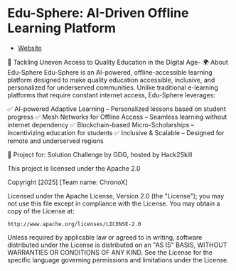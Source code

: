 # Edu-Sphere: AI-Driven Offline Learning Platform 

* [Website]([https://metoric-meto.github.io/Glamour-Point](https://edusphere-8509e.web.app/login)/)

📌 Tackling Uneven Access to Quality Education in the Digital Age-
🌍 About Edu-Sphere
Edu-Sphere is an AI-powered, offline-accessible learning platform designed to make quality education accessible, inclusive, and personalized for underserved communities. Unlike traditional e-learning platforms that require constant internet access, Edu-Sphere leverages:

✅ AI-powered Adaptive Learning – Personalized lessons based on student progress
✅ Mesh Networks for Offline Access – Seamless learning without internet dependency
✅ Blockchain-based Micro-Scholarships – Incentivizing education for students
✅ Inclusive & Scalable – Designed for remote and underserved regions

🚀 Project for: Solution Challenge by GDG, hosted by Hack2Skill

This project is licensed under the Apache 2.0

Copyright [2025] [Team name: ChronoX]

Licensed under the Apache License, Version 2.0 (the "License");
you may not use this file except in compliance with the License.
You may obtain a copy of the License at:

    http://www.apache.org/licenses/LICENSE-2.0

Unless required by applicable law or agreed to in writing, software
distributed under the License is distributed on an "AS IS" BASIS,
WITHOUT WARRANTIES OR CONDITIONS OF ANY KIND.
See the License for the specific language governing permissions and limitations under the License.
